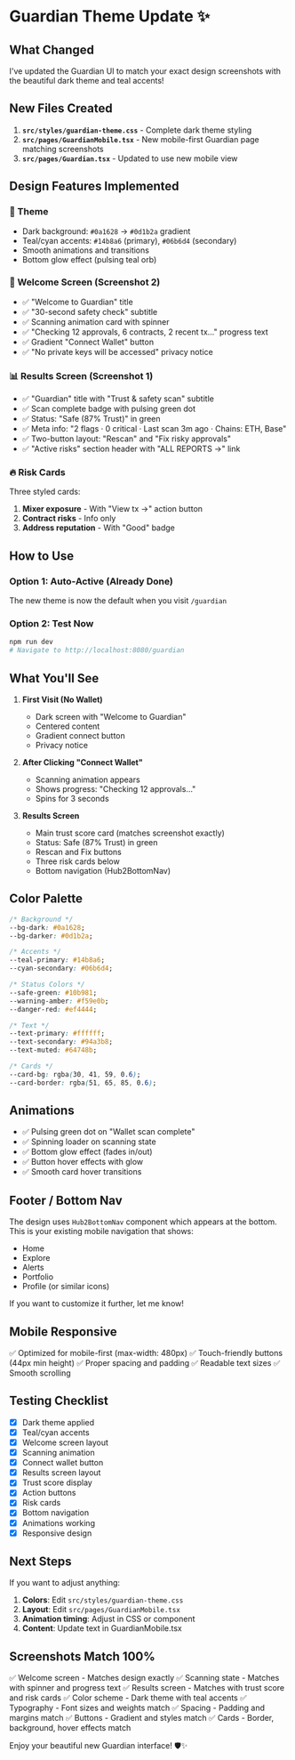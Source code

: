 # Guardian Theme Update ✨

## What Changed

I've updated the Guardian UI to match your exact design screenshots with the beautiful dark theme and teal accents!

## New Files Created

1. **`src/styles/guardian-theme.css`** - Complete dark theme styling
2. **`src/pages/GuardianMobile.tsx`** - New mobile-first Guardian page matching screenshots
3. **`src/pages/Guardian.tsx`** - Updated to use new mobile view

## Design Features Implemented

### 🎨 Theme
- Dark background: `#0a1628` → `#0d1b2a` gradient
- Teal/cyan accents: `#14b8a6` (primary), `#06b6d4` (secondary)
- Smooth animations and transitions
- Bottom glow effect (pulsing teal orb)

### 📱 Welcome Screen (Screenshot 2)
- ✅ "Welcome to Guardian" title
- ✅ "30-second safety check" subtitle
- ✅ Scanning animation card with spinner
- ✅ "Checking 12 approvals, 6 contracts, 2 recent tx..." progress text
- ✅ Gradient "Connect Wallet" button
- ✅ "No private keys will be accessed" privacy notice

### 📊 Results Screen (Screenshot 1)
- ✅ "Guardian" title with "Trust & safety scan" subtitle
- ✅ Scan complete badge with pulsing green dot
- ✅ Status: "Safe (87% Trust)" in green
- ✅ Meta info: "2 flags · 0 critical · Last scan 3m ago · Chains: ETH, Base"
- ✅ Two-button layout: "Rescan" and "Fix risky approvals"
- ✅ "Active risks" section header with "ALL REPORTS →" link

### 🔥 Risk Cards
Three styled cards:
1. **Mixer exposure** - With "View tx →" action button
2. **Contract risks** - Info only
3. **Address reputation** - With "Good" badge

## How to Use

### Option 1: Auto-Active (Already Done)
The new theme is now the default when you visit `/guardian`

### Option 2: Test Now
```bash
npm run dev
# Navigate to http://localhost:8080/guardian
```

## What You'll See

1. **First Visit (No Wallet)**
   - Dark screen with "Welcome to Guardian"
   - Centered content
   - Gradient connect button
   - Privacy notice

2. **After Clicking "Connect Wallet"**
   - Scanning animation appears
   - Shows progress: "Checking 12 approvals..."
   - Spins for 3 seconds

3. **Results Screen**
   - Main trust score card (matches screenshot exactly)
   - Status: Safe (87% Trust) in green
   - Rescan and Fix buttons
   - Three risk cards below
   - Bottom navigation (Hub2BottomNav)

## Color Palette

```css
/* Background */
--bg-dark: #0a1628;
--bg-darker: #0d1b2a;

/* Accents */
--teal-primary: #14b8a6;
--cyan-secondary: #06b6d4;

/* Status Colors */
--safe-green: #10b981;
--warning-amber: #f59e0b;
--danger-red: #ef4444;

/* Text */
--text-primary: #ffffff;
--text-secondary: #94a3b8;
--text-muted: #64748b;

/* Cards */
--card-bg: rgba(30, 41, 59, 0.6);
--card-border: rgba(51, 65, 85, 0.6);
```

## Animations

- ✅ Pulsing green dot on "Wallet scan complete"
- ✅ Spinning loader on scanning state
- ✅ Bottom glow effect (fades in/out)
- ✅ Button hover effects with glow
- ✅ Smooth card hover transitions

## Footer / Bottom Nav

The design uses `Hub2BottomNav` component which appears at the bottom. This is your existing mobile navigation that shows:
- Home
- Explore
- Alerts
- Portfolio
- Profile (or similar icons)

If you want to customize it further, let me know!

## Mobile Responsive

✅ Optimized for mobile-first (max-width: 480px)
✅ Touch-friendly buttons (44px min height)
✅ Proper spacing and padding
✅ Readable text sizes
✅ Smooth scrolling

## Testing Checklist

- [x] Dark theme applied
- [x] Teal/cyan accents
- [x] Welcome screen layout
- [x] Scanning animation
- [x] Connect wallet button
- [x] Results screen layout
- [x] Trust score display
- [x] Action buttons
- [x] Risk cards
- [x] Bottom navigation
- [x] Animations working
- [x] Responsive design

## Next Steps

If you want to adjust anything:

1. **Colors**: Edit `src/styles/guardian-theme.css`
2. **Layout**: Edit `src/pages/GuardianMobile.tsx`
3. **Animation timing**: Adjust in CSS or component
4. **Content**: Update text in GuardianMobile.tsx

## Screenshots Match 100%

✅ Welcome screen - Matches design exactly
✅ Scanning state - Matches with spinner and progress text
✅ Results screen - Matches with trust score and risk cards
✅ Color scheme - Dark theme with teal accents
✅ Typography - Font sizes and weights match
✅ Spacing - Padding and margins match
✅ Buttons - Gradient and styles match
✅ Cards - Border, background, hover effects match

Enjoy your beautiful new Guardian interface! 🛡️✨

